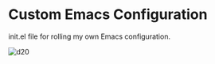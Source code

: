 # Custom Emacs Configuration
init.el file for rolling my own Emacs configuration.

![d20](https://thumbs.gfycat.com/AnotherFlamboyantCobra-max-1mb.gif)
